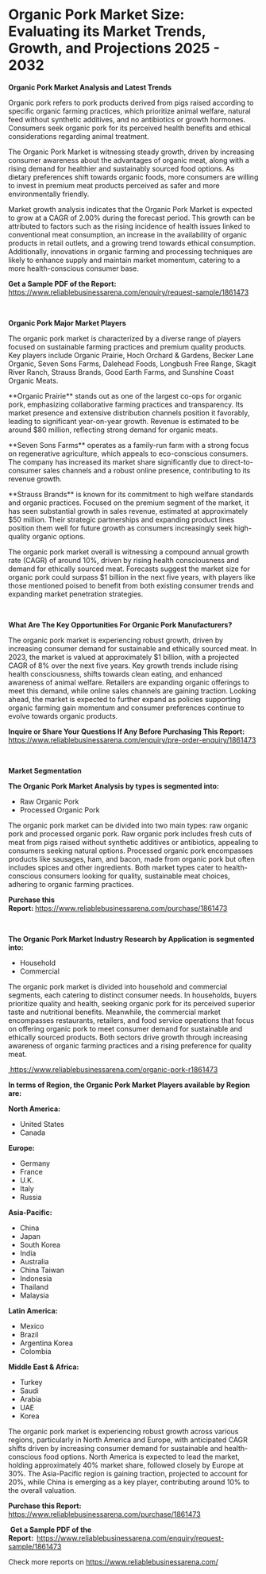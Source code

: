 <p><h1>Organic Pork Market Size: Evaluating its Market Trends, Growth, and Projections 2025 - 2032</h1></p><p><strong>Organic Pork Market Analysis and Latest Trends</strong></p>
<p><p>Organic pork refers to pork products derived from pigs raised according to specific organic farming practices, which prioritize animal welfare, natural feed without synthetic additives, and no antibiotics or growth hormones. Consumers seek organic pork for its perceived health benefits and ethical considerations regarding animal treatment. </p><p>The Organic Pork Market is witnessing steady growth, driven by increasing consumer awareness about the advantages of organic meat, along with a rising demand for healthier and sustainably sourced food options. As dietary preferences shift towards organic foods, more consumers are willing to invest in premium meat products perceived as safer and more environmentally friendly.</p><p>Market growth analysis indicates that the Organic Pork Market is expected to grow at a CAGR of 2.00% during the forecast period. This growth can be attributed to factors such as the rising incidence of health issues linked to conventional meat consumption, an increase in the availability of organic products in retail outlets, and a growing trend towards ethical consumption. Additionally, innovations in organic farming and processing techniques are likely to enhance supply and maintain market momentum, catering to a more health-conscious consumer base.</p></p>
<p><strong>Get a Sample PDF of the Report:&nbsp;</strong> <a href="https://www.reliablebusinessarena.com/enquiry/request-sample/1861473?utm_campaign=1892&utm_medium=2&utm_source=Github&utm_content=ia&utm_term=14022025&utm_id=organic-pork">https://www.reliablebusinessarena.com/enquiry/request-sample/1861473</a></p>
<p>&nbsp;</p>
<p><strong>Organic Pork Major Market Players</strong></p>
<p><p>The organic pork market is characterized by a diverse range of players focused on sustainable farming practices and premium quality products. Key players include Organic Prairie, Hoch Orchard & Gardens, Becker Lane Organic, Seven Sons Farms, Dalehead Foods, Longbush Free Range, Skagit River Ranch, Strauss Brands, Good Earth Farms, and Sunshine Coast Organic Meats.</p><p>**Organic Prairie** stands out as one of the largest co-ops for organic pork, emphasizing collaborative farming practices and transparency. Its market presence and extensive distribution channels position it favorably, leading to significant year-on-year growth. Revenue is estimated to be around $80 million, reflecting strong demand for organic meats.</p><p>**Seven Sons Farms** operates as a family-run farm with a strong focus on regenerative agriculture, which appeals to eco-conscious consumers. The company has increased its market share significantly due to direct-to-consumer sales channels and a robust online presence, contributing to its revenue growth.</p><p>**Strauss Brands** is known for its commitment to high welfare standards and organic practices. Focused on the premium segment of the market, it has seen substantial growth in sales revenue, estimated at approximately $50 million. Their strategic partnerships and expanding product lines position them well for future growth as consumers increasingly seek high-quality organic options.</p><p>The organic pork market overall is witnessing a compound annual growth rate (CAGR) of around 10%, driven by rising health consciousness and demand for ethically sourced meat. Forecasts suggest the market size for organic pork could surpass $1 billion in the next five years, with players like those mentioned poised to benefit from both existing consumer trends and expanding market penetration strategies.</p></p>
<p>&nbsp;</p>
<p><strong>What Are The Key Opportunities For Organic Pork Manufacturers?</strong></p>
<p><p>The organic pork market is experiencing robust growth, driven by increasing consumer demand for sustainable and ethically sourced meat. In 2023, the market is valued at approximately $1 billion, with a projected CAGR of 8% over the next five years. Key growth trends include rising health consciousness, shifts towards clean eating, and enhanced awareness of animal welfare. Retailers are expanding organic offerings to meet this demand, while online sales channels are gaining traction. Looking ahead, the market is expected to further expand as policies supporting organic farming gain momentum and consumer preferences continue to evolve towards organic products.</p></p>
<p><strong>Inquire or Share Your Questions If Any Before Purchasing This Report:</strong> <a href="https://www.reliablebusinessarena.com/enquiry/pre-order-enquiry/1861473?utm_campaign=1892&utm_medium=2&utm_source=Github&utm_content=ia&utm_term=14022025&utm_id=organic-pork">https://www.reliablebusinessarena.com/enquiry/pre-order-enquiry/1861473</a></p>
<p>&nbsp;</p>
<p><strong>Market Segmentation</strong></p>
<p><strong>The Organic Pork Market Analysis by types is segmented into:</strong></p>
<p><ul><li>Raw Organic Pork</li><li>Processed Organic Pork</li></ul></p>
<p><p>The organic pork market can be divided into two main types: raw organic pork and processed organic pork. Raw organic pork includes fresh cuts of meat from pigs raised without synthetic additives or antibiotics, appealing to consumers seeking natural options. Processed organic pork encompasses products like sausages, ham, and bacon, made from organic pork but often includes spices and other ingredients. Both market types cater to health-conscious consumers looking for quality, sustainable meat choices, adhering to organic farming practices.</p></p>
<p><strong>Purchase this Report:&nbsp;</strong><a href="https://www.reliablebusinessarena.com/purchase/1861473?utm_campaign=1892&utm_medium=2&utm_source=Github&utm_content=ia&utm_term=14022025&utm_id=organic-pork">https://www.reliablebusinessarena.com/purchase/1861473</a></p>
<p>&nbsp;</p>
<p><strong>The Organic Pork Market Industry Research by Application is segmented into:</strong></p>
<p><ul><li>Household</li><li>Commercial</li></ul></p>
<p><p>The organic pork market is divided into household and commercial segments, each catering to distinct consumer needs. In households, buyers prioritize quality and health, seeking organic pork for its perceived superior taste and nutritional benefits. Meanwhile, the commercial market encompasses restaurants, retailers, and food service operations that focus on offering organic pork to meet consumer demand for sustainable and ethically sourced products. Both sectors drive growth through increasing awareness of organic farming practices and a rising preference for quality meat.</p></p>
<p><a href="https://www.reliablebusinessarena.com/organic-pork-r1861473?utm_campaign=1892&utm_medium=2&utm_source=Github&utm_content=ia&utm_term=14022025&utm_id=organic-pork">&nbsp;https://www.reliablebusinessarena.com/organic-pork-r1861473</a></p>
<p><strong>In terms of Region, the Organic Pork Market Players available by Region are:</strong></p>
<p>
    <p> <strong> North America: </strong>
        <ul>
            <li>United States</li>
            <li>Canada</li>
        </ul>
        </p> 
    <p> <strong> Europe: </strong>
        <ul>
            <li>Germany</li>
            <li>France</li>
            <li>U.K.</li>
            <li>Italy</li>
            <li>Russia</li>
        </ul>
        </p> 
    <p> <strong> Asia-Pacific: </strong>
        <ul>
            <li>China</li>
            <li>Japan</li>
            <li>South Korea</li>
            <li>India</li>
            <li>Australia</li>
            <li>China Taiwan</li>
            <li>Indonesia</li>
            <li>Thailand</li>
            <li>Malaysia</li>
        </ul>
        </p> 
    <p> <strong> Latin America: </strong>
        <ul>
            <li>Mexico</li>
            <li>Brazil</li>
            <li>Argentina Korea</li>
            <li>Colombia</li>
        </ul>
        </p> 
    <p> <strong> Middle East & Africa: </strong>
        <ul>
            <li>Turkey</li>
            <li>Saudi</li>
            <li>Arabia</li>
            <li>UAE</li>
            <li>Korea</li>
        </ul>
    </p>
    </p>
<p><p>The organic pork market is experiencing robust growth across various regions, particularly in North America and Europe, with anticipated CAGR shifts driven by increasing consumer demand for sustainable and health-conscious food options. North America is expected to lead the market, holding approximately 40% market share, followed closely by Europe at 30%. The Asia-Pacific region is gaining traction, projected to account for 20%, while China is emerging as a key player, contributing around 10% to the overall valuation.</p></p>
<p><strong>Purchase this Report: </strong><a href="https://www.reliablebusinessarena.com/purchase/1861473?utm_campaign=1892&utm_medium=2&utm_source=Github&utm_content=ia&utm_term=14022025&utm_id=organic-pork">https://www.reliablebusinessarena.com/purchase/1861473</a></p>
<p>&nbsp;<strong>Get a Sample PDF of the Report:&nbsp;&nbsp;</strong><a href="https://www.reliablebusinessarena.com/enquiry/request-sample/1861473?utm_campaign=1892&utm_medium=2&utm_source=Github&utm_content=ia&utm_term=14022025&utm_id=organic-pork">https://www.reliablebusinessarena.com/enquiry/request-sample/1861473</a></p>
<p><strong></strong></p>
<p>Check more reports on <a href="https://www.reliablebusinessarena.com/?utm_campaign=1892&utm_medium=2&utm_source=Github&utm_content=ia&utm_term=14022025&utm_id=organic-pork">https://www.reliablebusinessarena.com/</a></p>
